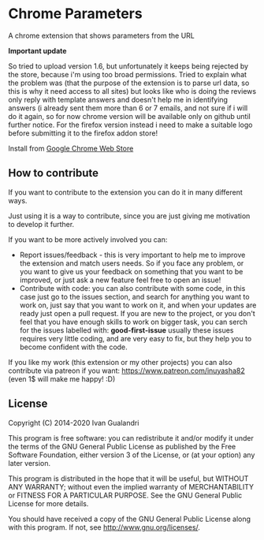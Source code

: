 Chrome Parameters
=================

A chrome extension that shows parameters from the URL

**Important update**

So tried to upload version 1.6, but unfortunately it keeps being rejected by the store, because i'm using too broad permissions. 
Tried to explain what the problem was (that the purpose of the extension is to parse url data, so this is why it need access to all sites) but looks like who is doing the reviews only reply with template answers and doesn't help me in identifying answers (i already sent them more than 6 or 7 emails, and not sure if i will do it again, so for now chrome version will be available only on github until further notice. For the firefox version instead i need to make a suitable logo before submitting it to the firefox addon store!

Install from [Google Chrome Web Store](https://chrome.google.com/webstore/detail/parameters-viewer/jcfdalmioobeifbpcgjghhaifimaeaca) 

How to contribute
-----------------

If you want to contribute to the extension you can do it in many different ways. 

Just using it is a way to contribute, since you are just giving me motivation to develop it further.

If you want to be more actively involved you can: 

* Report issues/feedback - this is very important to help me to improve the extension and match users needs. So if you face any problem, or you want to give us your feedback on something that you want to be improved, or just ask a new feature feel free to open an issue! 
* Contribute with code: you can also contribute with some code, in this case just go to the issues section, and search for anything you want to work on, just say that you want to work on it, and when your updates are ready just open a pull request. If you are new to the project, or you don't feel that you have enough skills to work on bigger task, you can serch for the issues labelled with: <b>good-first-issue</b> usually these issues requires very little coding, and are very easy to fix, but they help you to become confident with the code. 

If you like my work (this extension or my other projects) you can also contribute via patreon if you want: https://www.patreon.com/inuyasha82 (even 1$ will make me happy! :D) 

License
-----------------
Copyright (C) 2014-2020 Ivan Gualandri

This program is free software: you can redistribute it and/or modify
it under the terms of the GNU General Public License as published by
the Free Software Foundation, either version 3 of the License, or
(at your option) any later version.

This program is distributed in the hope that it will be useful,
but WITHOUT ANY WARRANTY; without even the implied warranty of
MERCHANTABILITY or FITNESS FOR A PARTICULAR PURPOSE.  See the
GNU General Public License for more details.

You should have received a copy of the GNU General Public License
along with this program.  If not, see <http://www.gnu.org/licenses/>.
